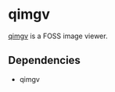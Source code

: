 # qimgv
[qimgv](https://github.com/easymodo/qimgv/.md) is a FOSS image viewer.



## Dependencies
- qimgv
